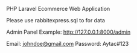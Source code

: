 PHP Laravel Ecommerce Web Application


Please use rabbitexpress.sql to for data

Admin Panel Example: http://127.0.0.1:8000/admin

Email: johndoe@gmail.com
Password: Aytac#123